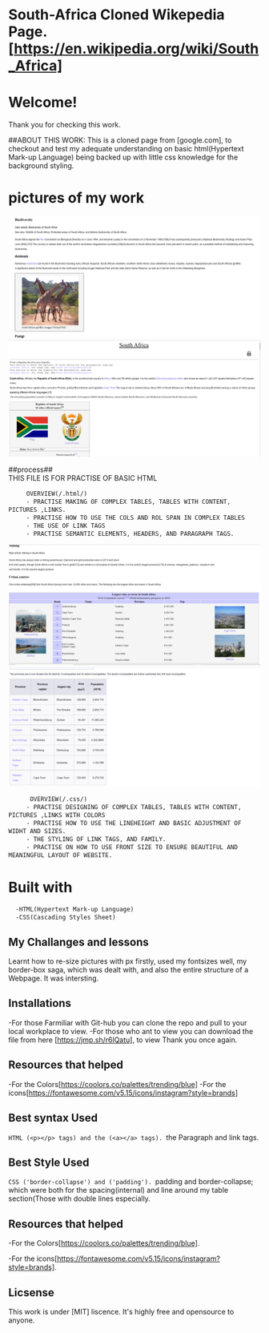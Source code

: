  # South-Africa Cloned Wikepedia Page.[https://en.wikipedia.org/wiki/South_Africa]    

 # Welcome!

 Thank you for checking this work. 

 ##ABOUT THIS WORK:
     This is a cloned page from [google.com], to checkout and test my adequate understanding on basic html(Hypertext Mark-up Language) being backed up with little css knowledge for the background styling.

 # pictures of my work
 <img src="animal.png">

  <img src="table2.png">                                        
            
   ##process##           
            THIS FILE IS FOR PRACTISE OF BASIC HTML
            
         OVERVIEW(/.html/)
         - PRACTISE MAKING OF COMPLEX TABLES, TABLES WITH CONTENT, PICTURES ,LINKS.
         - PRACTISE HOW TO USE THE COLS AND ROL SPAN IN COMPLEX TABLES
         - THE USE OF LINK TAGS
         - PRACTISE SEMANTIC ELEMENTS, HEADERS, AND PARAGRAPH TAGS.
  <img src="table.png">   

  <img src="table3.png">                                        
         
          OVERVIEW(/.css/)
         - PRACTISE DESIGNING OF COMPLEX TABLES, TABLES WITH CONTENT, PICTURES ,LINKS WITH COLORS
         - PRACTISE HOW TO USE THE LINEHEIGHT AND BASIC ADJUSTMENT OF WIDHT AND SIZES.
         - THE STYLING OF LINK TAGS, AND FAMILY.
         - PRACTISE ON HOW TO USE FRONT SIZE TO ENSURE BEAUTIFUL AND MEANINGFUL LAYOUT OF WEBSITE.            

   # Built with         
      -HTML(Hypertext Mark-up Language)
      -CSS(Cascading Styles Sheet)


   ## My Challanges and lessons
   Learnt how to re-size pictures with px firstly, used my fontsizes well, my border-box saga, which was dealt with, and also the entire structure of a Webpage. It was intersting.
            
   ## Installations
   -For those Farmiliar with Git-hub you can clone the repo and pull to your local workplace to view.
   -For those who ant to view you can download the file from here [https://jmp.sh/r6lQatu], to view Thank you once again.
            

   ## Resources that helped ##
   -For the Colors[https://coolors.co/palettes/trending/blue]
   -For the icons[https://fontawesome.com/v5.15/icons/instagram?style=brands]
   
   ## Best syntax Used
   ``HTML
   (<p></p> tags) and the (<a></a> tags).
   ``the Paragraph and link tags.
   
   ## Best Style Used
   ``CSS
   ('border-collapse') and ('padding').
   ``padding and border-collapse; which were both for the spacing(internal) and line around my table section(Those with double lines especially.
   
   
   ## Resources that helped ##
   -For the Colors[https://coolors.co/palettes/trending/blue].
   
   -For the icons[https://fontawesome.com/v5.15/icons/instagram?style=brands].

   ## Licsense 
   This work is under [MIT] liscence. It's highly free and opensource to anyone.


            
 
         
